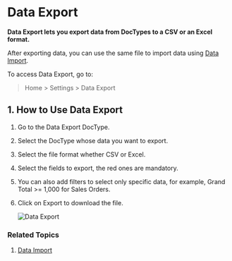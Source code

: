 <!-- add-breadcrumbs -->
# Data Export

**Data Export lets you export data from DocTypes to a CSV or an Excel format.**

After exporting data, you can use the same file to import data using [Data Import](/docs/v12/user/manual/en/setting-up/data/data-import).

To access Data Export, go to:
> Home > Settings > Data Export

## 1. How to Use Data Export
1. Go to the Data Export DocType.
1. Select the DocType whose data you want to export.
1. Select the file format whether CSV or Excel.
1. Select the fields to export, the red ones are mandatory.
1. You can also add filters to select only specific data, for example, Grand Total >= 1,000 for Sales Orders.
1. Click on Export to download the file.

    ![Data Export](/docs/v12/assets/img/setup/data-export.png)

### Related Topics
1. [Data Import](/docs/v12/user/manual/en/setting-up/data/data-import)
